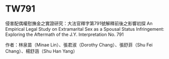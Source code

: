 # TW791
侵害配偶權慰撫金之實證研究：大法官釋字第791號解釋前後之影響初探 An Empirical Legal Study on Extramarital Sex as a Spousal Status Infringement: Exploring the Aftermath of the J.Y. Interpretation No. 791

作者：林泉苗（Minae Lin）、張君淑（Dorothy Chang）、張舒菲（Shu Fei Chang）、楊舒涵（Shu Han Yang）

